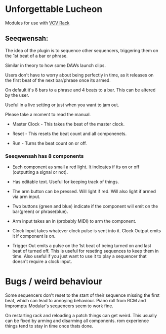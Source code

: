 # Unforgettable Lucheon

Modules for use with [VCV Rack](https://vcvrack.com/)

## Seeqwensah:

The idea of the plugin is to sequence other sequencers, triggering them on the 1st beat of a bar or phrase. 

Similar in theory to how some DAWs launch clips.

Users don't have to worry about being perfectly in time, as it releases on the first beat of the next bar/phrase once its armed. 

On default it's 8 bars to a phrase and 4 beats to a bar. This can be altered by the user.


Useful in a live setting or just when you want to jam out.

Please take a moment to read the manual.


* Master Clock - This takes the beat of the master clock.

* Reset - This resets the beat count and all componenets. 

* Run - Turns the beat count on or off. 

### Seeqwensah has 8 components 

* Each component as small a red light. It indicates if its on or off (outputting a signal or not). 

* Has editable text. Useful for keeping track of things.

* The arm button can be pressed. Will light if red. Will also light if armed via arm input. 

* Two buttons (green and blue) indicate if the component will emit on the bar(green) or phrase(blue).

* Arm input takes an in (probably MIDI) to arm the component.

* Clock Input takes whatever clock pulse is sent into it. Clock Output emits it if component is on.

* Trigger Out emits a pulse on the 1st beat of being turned on and last beat of turned off. 
    This is useful for reseting sequences to keep them in time. Also useful if you just want 
    to use it to play a sequencer that doesn't require a clock input.


# Bugs / weird behaviour
Some sequencers don't reset to the start of their sequence missing the first beat, which can lead to annoying behaviour.
Piano roll from RCM and Impromptu Modular's sequencers seem to work fine. 

On restarting rack and reloading a patch things can get weird.
This usually can be fixed by arming and disarming all components. 
rom experience things tend to stay in time once thats done. 